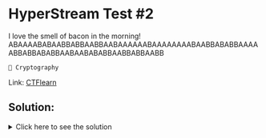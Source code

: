 # HyperStream Test #2

I love the smell of bacon in the morning! ABAAAABABAABBABBAABBAABAAAAAABAAAAAAAABAABBABABBAAAAABBABBABABBAABAABABABBAABBABBAABB

`🔐 Cryptography`

Link: [CTFlearn](https://ctflearn.com/challenge/443)

## Solution:

<details>
	<summary>Click here to see the solution</summary>

1. We could try to replace the letters with 0s and 1s and convert them to ASCII characters.

2. The results are not very promising. Looking on the internet, we find that the Baconian cipher is a method of steganography created by Francis Bacon. The Baconian cipher is a method of encoding a message in which each letter is replaced by two groups of letters, each of which is a jumble of five of the six letters 'A' and 'B'.

3. We can use a dictionary to map the Baconian cipher to the ASCII characters.

4. The flag is `ILOUEBACONDONTYOU`

All the code can be found in [solve.py](./solve.py)

</details>

